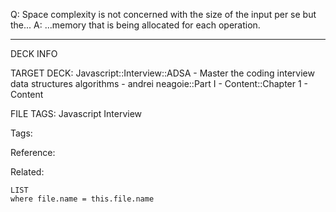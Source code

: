 Q: Space complexity is not concerned with the size of the input per se but the...
A: ...memory that is being allocated for each operation.
<!--ID: 1689972344401-->



---

DECK INFO

TARGET DECK: Javascript::Interview::ADSA - Master the coding interview data structures algorithms - andrei neagoie::Part I - Content::Chapter 1 - Content

FILE TAGS: Javascript Interview

Tags:

Reference:

Related:

```dataview
LIST
where file.name = this.file.name
```
